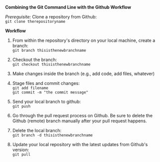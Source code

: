 **Combining the Git Command Line with the Github Workflow**

*Prerequisite:*
Clone a repository from Github:  
`git clone therepositoryname`

**Workflow**

1. From within the repository's directory on your local machine, create a branch:  
`git branch thisisthenewbranchname`

2. Checkout the branch:  
`git checkout thisisthenewbranchname`

3. Make changes inside the branch (e.g., add code, add files, whatever)

4. Stage files and commit changes:  
`git add filename`  
`git commit -m "the commit message"`  

5. Send your local branch to github:  
`git push`  

6. Go through the pull request process on Github. Be sure to delete the Github (remote) branch manually after your pull request happens.

7. Delete the local branch:  
`git branch -d thisisthenewbranchname`  

8. Update your local repository with the latest updates from Github's version:  
`git pull`
